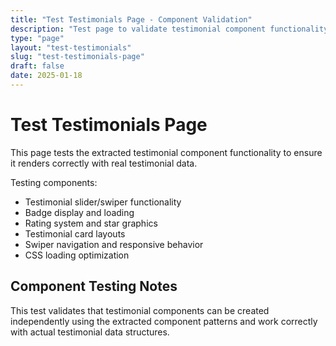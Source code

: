 ```yaml
---
title: "Test Testimonials Page - Component Validation"
description: "Test page to validate testimonial component functionality with real data"
type: "page"
layout: "test-testimonials"
slug: "test-testimonials-page"
draft: false
date: 2025-01-18
---
```


# Test Testimonials Page

This page tests the extracted testimonial component functionality to ensure it renders correctly with real testimonial data.

Testing components:
- Testimonial slider/swiper functionality
- Badge display and loading
- Rating system and star graphics
- Testimonial card layouts
- Swiper navigation and responsive behavior
- CSS loading optimization

## Component Testing Notes

This test validates that testimonial components can be created independently using the extracted component patterns and work correctly with actual testimonial data structures.